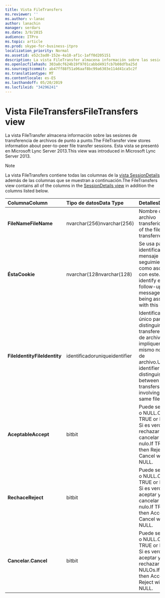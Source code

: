 ```yaml
---
title: Vista FileTransfers
ms.reviewer: ''
ms.author: v-lanac
author: lanachin
manager: serdars
ms.date: 3/9/2015
audience: ITPro
ms.topic: article
ms.prod: skype-for-business-itpro
localization_priority: Normal
ms.assetid: e52c3ad0-152e-4a18-af1c-1aff0d205151
description: La vista FileTransfer almacena información sobre las sesiones de transferencia de archivos de punto a punto. Esta vista se presentó en Microsoft Lync Server 2013.
ms.openlocfilehash: 303a8cf624b19f9701cabbd491fcb7b08dfba25d
ms.sourcegitcommit: ab47ff88f51a96aaf8bc99a6303e114d41ca5c2f
ms.translationtype: MT
ms.contentlocale: es-ES
ms.lasthandoff: 05/20/2019
ms.locfileid: "34296241"
---
```

# <a name="filetransfers-view"></a><span data-ttu-id="0ba1b-104">Vista FileTransfers</span><span class="sxs-lookup"><span data-stu-id="0ba1b-104">FileTransfers view</span></span>
 
<span data-ttu-id="0ba1b-105">La vista FileTransfer almacena información sobre las sesiones de transferencia de archivos de punto a punto.</span><span class="sxs-lookup"><span data-stu-id="0ba1b-105">The FileTransfer view stores information about peer-to-peer file transfer sessions.</span></span> <span data-ttu-id="0ba1b-106">Esta vista se presentó en Microsoft Lync Server 2013.</span><span class="sxs-lookup"><span data-stu-id="0ba1b-106">This view was introduced in Microsoft Lync Server 2013.</span></span>
  
> [!NOTE]
> <span data-ttu-id="0ba1b-107">La vista FileTransfers contiene todas las columnas de la [vista SessionDetails](sessiondetails-0.md) además de las columnas que se muestran a continuación.</span><span class="sxs-lookup"><span data-stu-id="0ba1b-107">The FileTransfers view contains all of the columns in the [SessionDetails view](sessiondetails-0.md) in addition the columns listed below.</span></span>
  
|<span data-ttu-id="0ba1b-108">**Columna**</span><span class="sxs-lookup"><span data-stu-id="0ba1b-108">**Column**</span></span>|<span data-ttu-id="0ba1b-109">**Tipo de datos**</span><span class="sxs-lookup"><span data-stu-id="0ba1b-109">**Data Type**</span></span>|<span data-ttu-id="0ba1b-110">**Detalles**</span><span class="sxs-lookup"><span data-stu-id="0ba1b-110">**Details**</span></span>|
|:-----|:-----|:-----|
|<span data-ttu-id="0ba1b-111">**FileName**</span><span class="sxs-lookup"><span data-stu-id="0ba1b-111">**FileName**</span></span> <br/> |<span data-ttu-id="0ba1b-112">nvarchar(256)</span><span class="sxs-lookup"><span data-stu-id="0ba1b-112">nvarchar(256)</span></span>  <br/> |<span data-ttu-id="0ba1b-113">Nombre del archivo transferido.</span><span class="sxs-lookup"><span data-stu-id="0ba1b-113">Name of the file transferred.</span></span>  <br/> |
|<span data-ttu-id="0ba1b-114">**Ésta**</span><span class="sxs-lookup"><span data-stu-id="0ba1b-114">**Cookie**</span></span> <br/> |<span data-ttu-id="0ba1b-115">nvarchar(128</span><span class="sxs-lookup"><span data-stu-id="0ba1b-115">nvarchar(128)</span></span>  <br/> |<span data-ttu-id="0ba1b-116">Se usa para identificar cada mensaje de seguimiento como asociado con este.</span><span class="sxs-lookup"><span data-stu-id="0ba1b-116">Used to identify every follow-up message as being associated with this one.</span></span>  <br/> |
|<span data-ttu-id="0ba1b-117">**FileIdentity**</span><span class="sxs-lookup"><span data-stu-id="0ba1b-117">**FileIdentity**</span></span> <br/> |<span data-ttu-id="0ba1b-118">identificador</span><span class="sxs-lookup"><span data-stu-id="0ba1b-118">uniqueidentifier</span></span>  <br/> |<span data-ttu-id="0ba1b-119">Identificador único para distinguir entre transferencias de archivos que impliquen el mismo nombre de archivo.</span><span class="sxs-lookup"><span data-stu-id="0ba1b-119">Unique identifier to distinguish between file transfers involving the same file name.</span></span>  <br/> |
|<span data-ttu-id="0ba1b-120">**Aceptable**</span><span class="sxs-lookup"><span data-stu-id="0ba1b-120">**Accept**</span></span> <br/> |<span data-ttu-id="0ba1b-121">bit</span><span class="sxs-lookup"><span data-stu-id="0ba1b-121">bit</span></span>  <br/> |<span data-ttu-id="0ba1b-122">Puede ser TRUE o NULL.</span><span class="sxs-lookup"><span data-stu-id="0ba1b-122">Can be TRUE or NULL.</span></span> <span data-ttu-id="0ba1b-123">Si es verdadero, rechazar y cancelar será nulo.</span><span class="sxs-lookup"><span data-stu-id="0ba1b-123">If TRUE, then Reject and Cancel will be NULL.</span></span>  <br/> |
|<span data-ttu-id="0ba1b-124">**Rechace**</span><span class="sxs-lookup"><span data-stu-id="0ba1b-124">**Reject**</span></span> <br/> |<span data-ttu-id="0ba1b-125">bit</span><span class="sxs-lookup"><span data-stu-id="0ba1b-125">bit</span></span>  <br/> |<span data-ttu-id="0ba1b-126">Puede ser TRUE o NULL.</span><span class="sxs-lookup"><span data-stu-id="0ba1b-126">Can be TRUE or NULL.</span></span> <span data-ttu-id="0ba1b-127">Si es verdadero, aceptar y cancelar será nulo.</span><span class="sxs-lookup"><span data-stu-id="0ba1b-127">If TRUE, then Accept and Cancel will be NULL.</span></span>  <br/> |
|<span data-ttu-id="0ba1b-128">**Cancelar.**</span><span class="sxs-lookup"><span data-stu-id="0ba1b-128">**Cancel**</span></span> <br/> |<span data-ttu-id="0ba1b-129">bit</span><span class="sxs-lookup"><span data-stu-id="0ba1b-129">bit</span></span>  <br/> |<span data-ttu-id="0ba1b-130">Puede ser TRUE o NULL.</span><span class="sxs-lookup"><span data-stu-id="0ba1b-130">Can be TRUE or NULL.</span></span> <span data-ttu-id="0ba1b-131">Si es verdadero, aceptar y rechazar serán NULOs.</span><span class="sxs-lookup"><span data-stu-id="0ba1b-131">If TRUE, then Accept and Reject will be NULL.</span></span>  <br/> |
   


